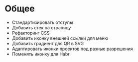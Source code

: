 # Общее
- Стандартизировать отступы
- Добавить стек на страницу
- Рефакторинг CSS
- Добавить иконку внешней ссылки для меню
- Добавить градиент для QR в SVG
- Адаптировать иконки проектов под разные разрешения
- Поменять иконку для Habr
